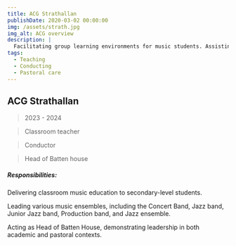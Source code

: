 ```yaml
---
title: ACG Strathallan
publishDate: 2020-03-02 00:00:00
img: /assets/strath.jpg
img_alt: ACG overview
description: |
  Facilitating group learning environments for music students. Assisting with event organisation and execution.
tags:
  - Teaching
  - Conducting
  - Pastoral care
---
```


## ACG Strathallan

> 2023 -  2024

> Classroom teacher

> Conductor

> Head of Batten house

##### Responsibilities:

Delivering classroom music education to secondary-level students.

Leading various music ensembles, including the Concert Band, Jazz band, Junior Jazz band, Production band, and Jazz ensemble.

Acting as Head of Batten House, demonstrating leadership in both academic and pastoral contexts.


